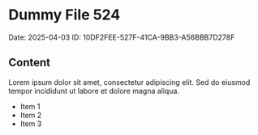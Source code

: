 # Dummy File 524

Date: 2025-04-03
ID: 10DF2FEE-527F-41CA-9BB3-A56BBB7D278F

## Content

Lorem ipsum dolor sit amet, consectetur adipiscing elit.
Sed do eiusmod tempor incididunt ut labore et dolore magna aliqua.

* Item 1
* Item 2
* Item 3

